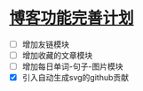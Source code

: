 # [博客功能完善计划](https://github.com/QiYongchuan/MyGitBlog/issues/61)

- [ ] 增加友链模块
- [ ] 增加收藏的文章模块
- [ ] 增加每日单词-句子-图片模块
- [x] 引入自动生成svg的github贡献